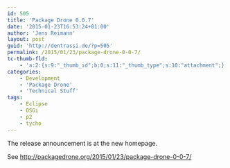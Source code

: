 ```yaml
---
id: 505
title: 'Package Drone 0.0.7'
date: '2015-01-23T16:53:24+01:00'
author: 'Jens Reimann'
layout: post
guid: 'http://dentrassi.de/?p=505'
permalink: /2015/01/23/package-drone-0-0-7/
tc-thumb-fld:
    - 'a:2:{s:9:"_thumb_id";b:0;s:11:"_thumb_type";s:10:"attachment";}'
categories:
    - Development
    - 'Package Drone'
    - 'Technical Stuff'
tags:
    - Eclipse
    - OSGi
    - p2
    - tycho
---
```


The release announcement is at the new homepage.

See <http://packagedrone.org/2015/01/23/package-drone-0-0-7/>

<!-- more -->
